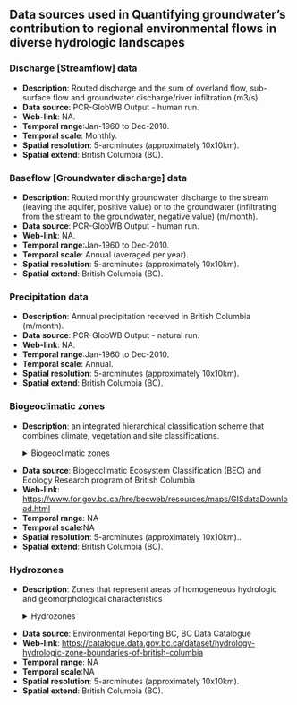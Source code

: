 ## Data sources used in **Quantifying groundwater’s contribution to regional environmental flows in diverse hydrologic landscapes**

### Discharge [Streamflow] data
- **Description**: Routed discharge and the sum of overland flow, sub-surface flow and groundwater discharge/river infiltration (m3/s).
- **Data source**: PCR-GlobWB Output - human run.
- **Web-link**: NA.
- **Temporal range**:Jan-1960 to Dec-2010.
- **Temporal scale**: Monthly.
- **Spatial resolution**: 5-arcminutes (approximately 10x10km).
- **Spatial extend**: British Columbia (BC).

### Baseflow [Groundwater discharge] data
- **Description**: Routed monthly groundwater discharge to the stream (leaving the aquifer, positive value) or to the groundwater (infiltrating
from the stream to the groundwater, negative value) (m/month).
- **Data source**: PCR-GlobWB Output - human run.
- **Web-link**: NA.
- **Temporal range**:Jan-1960 to Dec-2010.
- **Temporal scale**: Annual (averaged per year).
- **Spatial resolution**: 5-arcminutes (approximately 10x10km).
- **Spatial extend**: British Columbia (BC).

### Precipitation data
- **Description**: Annual precipitation received in British Columbia (m/month).
- **Data source**: PCR-GlobWB Output - natural run.
- **Web-link**: NA.
- **Temporal range**:Jan-1960 to Dec-2010.
- **Temporal scale**: Annual.
- **Spatial resolution**: 5-arcminutes (approximately 10x10km).
- **Spatial extend**: British Columbia (BC).

### Biogeoclimatic zones
- **Description**: an integrated hierarchical classification scheme that combines climate, vegetation and site classifications.
    <details><summary> Biogeoclimatic zones </summary> 
  <p>
      
    - 1 Coastal Mountain-heather Alpine	CM
      
    - 2	Interior Mountain-heather Alpine	IM
      
     - 3 Mountain Hemlock	MH
      
    -	4	Sub-Boreal Spruce	SBS
      
    -   5	Montane Spruce	MS
    -	6	Engelmann Spruce -- Subalpine Fir	ES
    -	7	Interior Douglas-fir	ID
    -	8	Coastal Western Hemlock	CWH
    -	9	Boreal Altai Fescue Alpine	BAFA
    -	10	Interior Cedar -- Hemlock	ICH
    -	11	Ponderosa Pine	PP
    -	12	Sub-Boreal Pine -- Spruce	SBP
    -	13	Bunchgrass	BG
    -	14	Spruce -- Willow -- Birch	SWB
    -	15	Boreal White and Black Spruce	BWBS
    -	16	Coastal Douglas-fir	CD
      </p>
</details>

- **Data source**:  Biogeoclimatic Ecosystem Classification (BEC) and Ecology Research  program of British Columbia
- **Web-link**: https://www.for.gov.bc.ca/hre/becweb/resources/maps/GISdataDownload.html
- **Temporal range**: NA
- **Temporal scale**:NA
- **Spatial resolution**: 5-arcminutes (approximately 10x10km)..
- **Spatial extend**: British Columbia (BC).


### Hydrozones
- **Description**: Zones that represent areas of homogeneous hydrologic and geomorphological characteristics
    <details><summary> Hydrozones </summary> 
  <p>
      
  - 1	Costal Mountains	
  - 2	georgia basin	
  - 3	North interior	
  - 4	North east plains	
  - 5	Haida Gwaii	
  - 6	South interior	
  - 7	South east mountains	
  - 8	Vancouver island
           </p>
</details>

- **Data source**: Environmental Reporting BC, BC Data Catalogue
- **Web-link**: https://catalogue.data.gov.bc.ca/dataset/hydrology-hydrologic-zone-boundaries-of-british-columbia
- **Temporal range**: NA
- **Temporal scale**:NA
- **Spatial resolution**: 5-arcminutes (approximately 10x10km).
- **Spatial extend**: British Columbia (BC).


